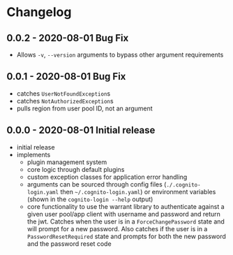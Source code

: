 # Changelog

## 0.0.2 - 2020-08-01 Bug Fix

- Allows `-v`, `--version` arguments to bypass other argument requirements

## 0.0.1 - 2020-08-01 Bug Fix

- catches `UserNotFoundException`s
- catches `NotAuthorizedException`s
- pulls region from user pool ID, not an argument

## 0.0.0 - 2020-08-01 Initial release

- initial release
- implements
  - plugin management system
  - core logic through default plugins
  - custom exception classes for application error handling
  - arguments can be sourced through config files (`./.cognito-login.yaml` then `~/.cognito-login.yaml`) or environment variables (shown in the `cognito-login --help` output)
  - core functionality to use the warrant library to authenticate against a given user pool/app client with username and password and return the jwt. Catches when the user is in a `ForceChangePassword` state and will prompt for a new password. Also catches if the user is in a `PasswordResetRequired` state and prompts for both the new password and the password reset code
